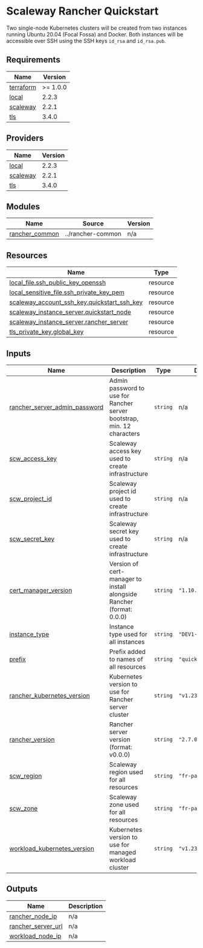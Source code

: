 # Scaleway Rancher Quickstart

Two single-node Kubernetes clusters will be created from two instances running Ubuntu 20.04 (Focal Fossa) and Docker.
Both instances will be accessible over SSH using the SSH keys `id_rsa` and `id_rsa.pub`.

<!-- BEGIN_TF_DOCS -->
## Requirements

| Name | Version |
|------|---------|
| <a name="requirement_terraform"></a> [terraform](#requirement\_terraform) | >= 1.0.0 |
| <a name="requirement_local"></a> [local](#requirement\_local) | 2.2.3 |
| <a name="requirement_scaleway"></a> [scaleway](#requirement\_scaleway) | 2.2.1 |
| <a name="requirement_tls"></a> [tls](#requirement\_tls) | 3.4.0 |

## Providers

| Name | Version |
|------|---------|
| <a name="provider_local"></a> [local](#provider\_local) | 2.2.3 |
| <a name="provider_scaleway"></a> [scaleway](#provider\_scaleway) | 2.2.1 |
| <a name="provider_tls"></a> [tls](#provider\_tls) | 3.4.0 |

## Modules

| Name | Source | Version |
|------|--------|---------|
| <a name="module_rancher_common"></a> [rancher\_common](#module\_rancher\_common) | ../rancher-common | n/a |

## Resources

| Name | Type |
|------|------|
| [local_file.ssh_public_key_openssh](https://registry.terraform.io/providers/hashicorp/local/2.2.3/docs/resources/file) | resource |
| [local_sensitive_file.ssh_private_key_pem](https://registry.terraform.io/providers/hashicorp/local/2.2.3/docs/resources/sensitive_file) | resource |
| [scaleway_account_ssh_key.quickstart_ssh_key](https://registry.terraform.io/providers/scaleway/scaleway/2.2.1/docs/resources/account_ssh_key) | resource |
| [scaleway_instance_server.quickstart_node](https://registry.terraform.io/providers/scaleway/scaleway/2.2.1/docs/resources/instance_server) | resource |
| [scaleway_instance_server.rancher_server](https://registry.terraform.io/providers/scaleway/scaleway/2.2.1/docs/resources/instance_server) | resource |
| [tls_private_key.global_key](https://registry.terraform.io/providers/hashicorp/tls/3.4.0/docs/resources/private_key) | resource |

## Inputs

| Name | Description | Type | Default | Required |
|------|-------------|------|---------|:--------:|
| <a name="input_rancher_server_admin_password"></a> [rancher\_server\_admin\_password](#input\_rancher\_server\_admin\_password) | Admin password to use for Rancher server bootstrap, min. 12 characters | `string` | n/a | yes |
| <a name="input_scw_access_key"></a> [scw\_access\_key](#input\_scw\_access\_key) | Scaleway access key used to create infrastructure | `string` | n/a | yes |
| <a name="input_scw_project_id"></a> [scw\_project\_id](#input\_scw\_project\_id) | Scaleway project id used to create infrastructure | `string` | n/a | yes |
| <a name="input_scw_secret_key"></a> [scw\_secret\_key](#input\_scw\_secret\_key) | Scaleway secret key used to create infrastructure | `string` | n/a | yes |
| <a name="input_cert_manager_version"></a> [cert\_manager\_version](#input\_cert\_manager\_version) | Version of cert-manager to install alongside Rancher (format: 0.0.0) | `string` | `"1.10.0"` | no |
| <a name="input_instance_type"></a> [instance\_type](#input\_instance\_type) | Instance type used for all instances | `string` | `"DEV1-M"` | no |
| <a name="input_prefix"></a> [prefix](#input\_prefix) | Prefix added to names of all resources | `string` | `"quickstart"` | no |
| <a name="input_rancher_kubernetes_version"></a> [rancher\_kubernetes\_version](#input\_rancher\_kubernetes\_version) | Kubernetes version to use for Rancher server cluster | `string` | `"v1.23.14+k3s1"` | no |
| <a name="input_rancher_version"></a> [rancher\_version](#input\_rancher\_version) | Rancher server version (format: v0.0.0) | `string` | `"2.7.0"` | no |
| <a name="input_scw_region"></a> [scw\_region](#input\_scw\_region) | Scaleway region used for all resources | `string` | `"fr-par"` | no |
| <a name="input_scw_zone"></a> [scw\_zone](#input\_scw\_zone) | Scaleway zone used for all resources | `string` | `"fr-par-1"` | no |
| <a name="input_workload_kubernetes_version"></a> [workload\_kubernetes\_version](#input\_workload\_kubernetes\_version) | Kubernetes version to use for managed workload cluster | `string` | `"v1.23.14+rke2r1"` | no |

## Outputs

| Name | Description |
|------|-------------|
| <a name="output_rancher_node_ip"></a> [rancher\_node\_ip](#output\_rancher\_node\_ip) | n/a |
| <a name="output_rancher_server_url"></a> [rancher\_server\_url](#output\_rancher\_server\_url) | n/a |
| <a name="output_workload_node_ip"></a> [workload\_node\_ip](#output\_workload\_node\_ip) | n/a |
<!-- END_TF_DOCS -->
